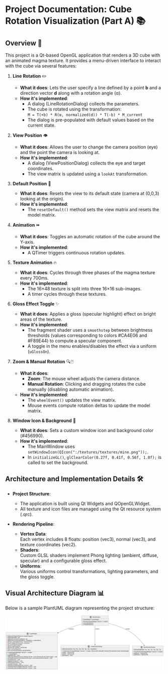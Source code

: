# Project Documentation: Cube Rotation Visualization (Part A) 📚

## Overview 👀

This project is a Qt-based OpenGL application that renders a 3D cube with an animated magma texture. It provides a menu-driven interface to interact with the cube via several features:

1. **Line Rotation** ✏️  
   - **What it does**: Lets the user specify a line defined by a point **b** and a direction vector **d** along with a rotation angle (α).  
   - **How it's implemented**:  
     - A dialog (LineRotationDialog) collects the parameters.
     - The cube is rotated using the transformation:  
       `M = T(+b) * R(α, normalized(d)) * T(-b) * M_current`
     - The dialog is pre-populated with default values based on the current state.

2. **View Position** 👁️  
   - **What it does**: Allows the user to change the camera position (eye) and the point the camera is looking at.  
   - **How it's implemented**:  
     - A dialog (ViewPositionDialog) collects the eye and target coordinates.
     - The view matrix is updated using a `lookAt` transformation.

3. **Default Position** 🔄  
   - **What it does**: Resets the view to its default state (camera at (0,0,3) looking at the origin).  
   - **How it's implemented**:  
     - The `resetDefault()` method sets the view matrix and resets the model matrix.

4. **Animation** ⏩  
   - **What it does**: Toggles an automatic rotation of the cube around the Y-axis.  
   - **How it's implemented**:  
     - A QTimer triggers continuous rotation updates.

5. **Texture Animation** 🔥  
   - **What it does**: Cycles through three phases of the magma texture every 700ms.  
   - **How it's implemented**:  
     - The 16×48 texture is split into three 16×16 sub-images.
     - A timer cycles through these textures.

6. **Gloss Effect Toggle** ✨  
   - **What it does**: Applies a gloss (specular highlight) effect on bright areas of the texture.  
   - **How it's implemented**:  
     - The fragment shader uses a `smoothstep` between brightness thresholds (values corresponding to colors #CA4E06 and #F89E44) to compute a specular component.
     - A toggle in the menu enables/disables the effect via a uniform (`uGlossOn`).

7. **Zoom & Manual Rotation** 🔍🖱️  
   - **What it does**:  
     - **Zoom**: The mouse wheel adjusts the camera distance.  
     - **Manual Rotation**: Clicking and dragging rotates the cube manually (disabling automatic animation).
   - **How it's implemented**:  
     - The `wheelEvent()` updates the view matrix.
     - Mouse events compute rotation deltas to update the model matrix.

8. **Window Icon & Background** 🎨  
   - **What it does**: Sets a custom window icon and background color (#456990).  
   - **How it's implemented**:  
     - The MainWindow uses `setWindowIcon(QIcon(":/textures/textures/mine.png"));`.
     - In `initializeGL()`, `glClearColor(0.27f, 0.41f, 0.56f, 1.0f);` is called to set the background.

## Architecture and Implementation Details 🛠️

- **Project Structure**:  
  - The application is built using Qt Widgets and QOpenGLWidget.
  - All texture and icon files are managed using the Qt resource system (.qrc).

- **Rendering Pipeline**:  
  - **Vertex Data**:  
    Each vertex includes 8 floats: position (vec3), normal (vec3), and texture coordinates (vec2).  
  - **Shaders**:  
    Custom GLSL shaders implement Phong lighting (ambient, diffuse, specular) and a configurable gloss effect.
  - **Uniforms**:  
    Various uniforms control transformations, lighting parameters, and the gloss toggle.

## Visual Architecture Diagram 📊

Below is a sample PlantUML diagram representing the project structure:

![\[diagram representing the project structure\](./Imgs_Doc/plantUml.png)](Imgs_Doc/plantUml.png)

